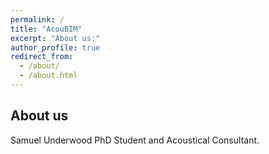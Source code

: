 ```yaml
---
permalink: /
title: "AcouBIM"
excerpt: "About us:"
author_profile: true
redirect_from: 
  - /about/
  - /about.html
---
```


About us
------
Samuel Underwood
PhD Student and Acoustical Consultant.
